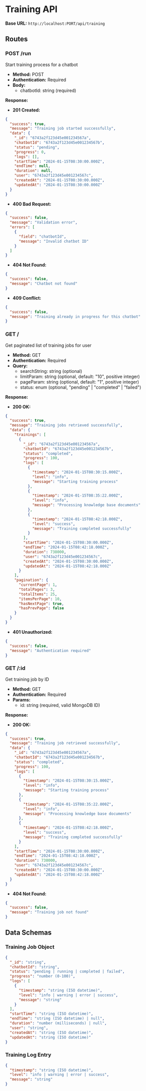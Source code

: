 # Training API

**Base URL:** `http://localhost:PORT/api/training`

## Routes

### POST /run

Start training process for a chatbot

- **Method:** POST
- **Authentication:** Required
- **Body:**
  - chatbotId: string (required)

**Response:**
- **201 Created:**
```json
{
  "success": true,
  "message": "Training job started successfully",
  "data": {
    "_id": "6743a2f123d45e001234567a",
    "chatbotId": "6743a2f123d45e001234567b",
    "status": "pending",
    "progress": 0,
    "logs": [],
    "startTime": "2024-01-15T08:30:00.000Z",
    "endTime": null,
    "duration": null,
    "user": "6743a2f123d45e001234567c",
    "createdAt": "2024-01-15T08:30:00.000Z",
    "updatedAt": "2024-01-15T08:30:00.000Z"
  }
}
```

- **400 Bad Request:**
```json
{
  "success": false,
  "message": "Validation error",
  "errors": [
    {
      "field": "chatbotId",
      "message": "Invalid chatbot ID"
    }
  ]
}
```

- **404 Not Found:**
```json
{
  "success": false,
  "message": "Chatbot not found"
}
```

- **409 Conflict:**
```json
{
  "success": false,
  "message": "Training already in progress for this chatbot"
}
```

### GET /

Get paginated list of training jobs for user

- **Method:** GET
- **Authentication:** Required
- **Query:**
  - searchString: string (optional)
  - limitParam: string (optional, default: "10", positive integer)
  - pageParam: string (optional, default: "1", positive integer)
  - status: enum (optional, "pending" | "completed" | "failed")

**Response:**
- **200 OK:**
```json
{
  "success": true,
  "message": "Training jobs retrieved successfully",
  "data": {
    "trainings": [
      {
        "_id": "6743a2f123d45e001234567a",
        "chatbotId": "6743a2f123d45e001234567b",
        "status": "completed",
        "progress": 100,
        "logs": [
          {
            "timestamp": "2024-01-15T08:30:15.000Z",
            "level": "info",
            "message": "Starting training process"
          },
          {
            "timestamp": "2024-01-15T08:35:22.000Z",
            "level": "info",
            "message": "Processing knowledge base documents"
          },
          {
            "timestamp": "2024-01-15T08:42:18.000Z",
            "level": "success",
            "message": "Training completed successfully"
          }
        ],
        "startTime": "2024-01-15T08:30:00.000Z",
        "endTime": "2024-01-15T08:42:18.000Z",
        "duration": 738000,
        "user": "6743a2f123d45e001234567c",
        "createdAt": "2024-01-15T08:30:00.000Z",
        "updatedAt": "2024-01-15T08:42:18.000Z"
      }
    ],
    "pagination": {
      "currentPage": 1,
      "totalPages": 3,
      "totalItems": 25,
      "itemsPerPage": 10,
      "hasNextPage": true,
      "hasPrevPage": false
    }
  }
}
```

- **401 Unauthorized:**
```json
{
  "success": false,
  "message": "Authentication required"
}
```

### GET /:id

Get training job by ID

- **Method:** GET
- **Authentication:** Required
- **Params:**
  - id: string (required, valid MongoDB ID)

**Response:**
- **200 OK:**
```json
{
  "success": true,
  "message": "Training job retrieved successfully",
  "data": {
    "_id": "6743a2f123d45e001234567a",
    "chatbotId": "6743a2f123d45e001234567b",
    "status": "completed",
    "progress": 100,
    "logs": [
      {
        "timestamp": "2024-01-15T08:30:15.000Z",
        "level": "info",
        "message": "Starting training process"
      },
      {
        "timestamp": "2024-01-15T08:35:22.000Z",
        "level": "info",
        "message": "Processing knowledge base documents"
      },
      {
        "timestamp": "2024-01-15T08:42:18.000Z",
        "level": "success",
        "message": "Training completed successfully"
      }
    ],
    "startTime": "2024-01-15T08:30:00.000Z",
    "endTime": "2024-01-15T08:42:18.000Z",
    "duration": 738000,
    "user": "6743a2f123d45e001234567c",
    "createdAt": "2024-01-15T08:30:00.000Z",
    "updatedAt": "2024-01-15T08:42:18.000Z"
  }
}
```

- **404 Not Found:**
```json
{
  "success": false,
  "message": "Training job not found"
}
```

## Data Schemas

### Training Job Object
```json
{
  "_id": "string",
  "chatbotId": "string",
  "status": "pending | running | completed | failed",
  "progress": "number (0-100)",
  "logs": [
    {
      "timestamp": "string (ISO datetime)",
      "level": "info | warning | error | success",
      "message": "string"
    }
  ],
  "startTime": "string (ISO datetime)",
  "endTime": "string (ISO datetime) | null",
  "duration": "number (milliseconds) | null",
  "user": "string",
  "createdAt": "string (ISO datetime)",
  "updatedAt": "string (ISO datetime)"
}
```

### Training Log Entry
```json
{
  "timestamp": "string (ISO datetime)",
  "level": "info | warning | error | success",
  "message": "string"
}
```

